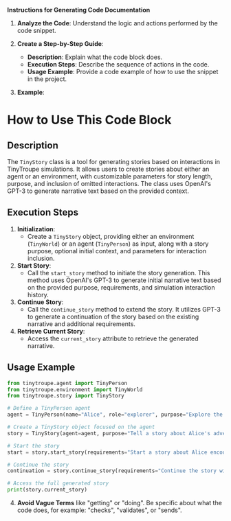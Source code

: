 **Instructions for Generating Code Documentation**

1. **Analyze the Code**: Understand the logic and actions performed by the code snippet.

2. **Create a Step-by-Step Guide**:
    - **Description**: Explain what the code block does.
    - **Execution Steps**: Describe the sequence of actions in the code.
    - **Usage Example**: Provide a code example of how to use the snippet in the project.

3. **Example**:

How to Use This Code Block
=========================================================================================

Description
-------------------------
The `TinyStory` class is a tool for generating stories based on interactions in TinyTroupe simulations. It allows users to create stories about either an agent or an environment, with customizable parameters for story length, purpose, and inclusion of omitted interactions. The class uses OpenAI's GPT-3 to generate narrative text based on the provided context. 

Execution Steps
-------------------------
1. **Initialization**:
    - Create a `TinyStory` object, providing either an environment (`TinyWorld`) or an agent (`TinyPerson`) as input, along with a story purpose, optional initial context, and parameters for interaction inclusion.
2. **Start Story**:
    - Call the `start_story` method to initiate the story generation. This method uses OpenAI's GPT-3 to generate initial narrative text based on the provided purpose, requirements, and simulation interaction history. 
3. **Continue Story**:
    - Call the `continue_story` method to extend the story. It utilizes GPT-3 to generate a continuation of the story based on the existing narrative and additional requirements.
4. **Retrieve Current Story**:
    - Access the `current_story` attribute to retrieve the generated narrative.

Usage Example
-------------------------

```python
from tinytroupe.agent import TinyPerson
from tinytroupe.environment import TinyWorld
from tinytroupe.story import TinyStory

# Define a TinyPerson agent
agent = TinyPerson(name="Alice", role="explorer", purpose="Explore the forest.")

# Create a TinyStory object focused on the agent
story = TinyStory(agent=agent, purpose="Tell a story about Alice's adventures in the forest.")

# Start the story
start = story.start_story(requirements="Start a story about Alice encountering a talking squirrel.")

# Continue the story
continuation = story.continue_story(requirements="Continue the story with Alice befriending the squirrel.")

# Access the full generated story
print(story.current_story)
```

4. **Avoid Vague Terms** like "getting" or "doing". Be specific about what the code does, for example: "checks", "validates", or "sends".
